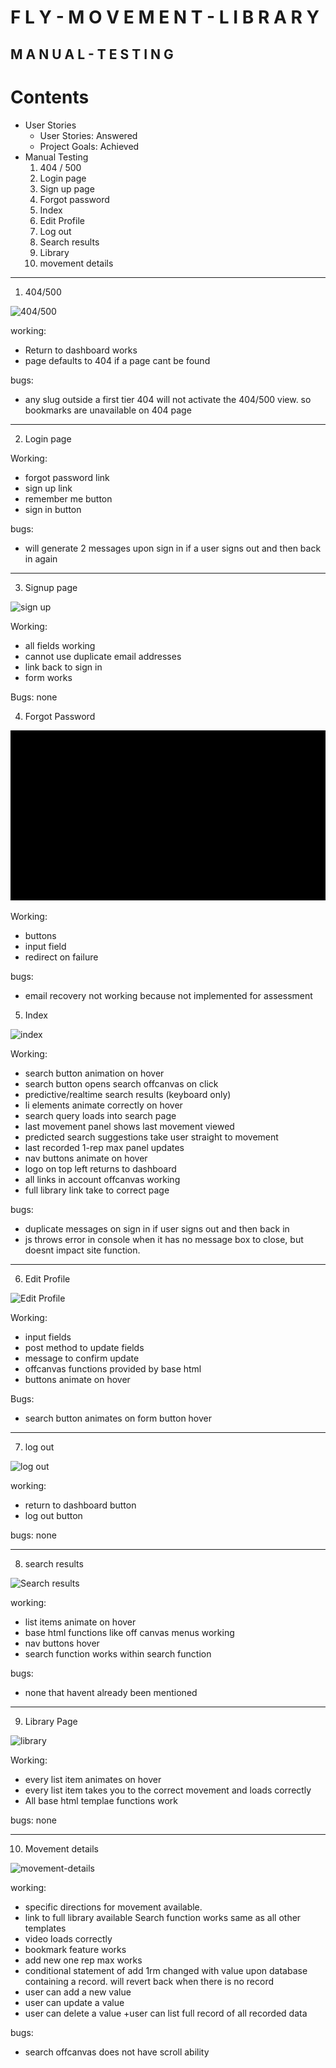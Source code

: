 # F L Y - M O V E M E N T - L I B R A R Y
## M A N U A L - T E S T I N G

# Contents

- User Stories
    - User Stories: Answered
    - Project Goals: Achieved
- Manual Testing
    1. 404 / 500
    2. Login page
    3. Sign up page
    4. Forgot password
    5. Index
    6. Edit Profile
    7. Log out
    8. Search results
    9. Library
    10. movement details


____

1. 404/500

![404/500](/readme-media/testing/manual/404.gif)

working:
 + Return to dashboard works
 + page defaults to 404 if a page cant be found

bugs:
 - any slug outside a first tier 404 will not activate the 404/500 view. so bookmarks are unavailable on 404 page

___

2. Login page

Working:
+ forgot password link
+ sign up link
+ remember me button
+ sign in button

bugs:
- will generate 2 messages upon sign in if a user signs out and then back in again

___

3. Signup page

![sign up](/readme-media/testing/manual/Sign-up.gif)

Working:
+ all fields working
+ cannot use duplicate email addresses
+ link back to sign in
+ form works

Bugs: none

4.  Forgot Password

![Forgot password](/readme-media/testing/manual/forgot-password.gif)

Working:
+ buttons
+ input field
+ redirect on failure

bugs:
- email recovery not working because not implemented for assessment

5. Index

![index](/readme-media/testing/manual/index.gif)

Working:
+ search button animation on hover
+ search button opens search offcanvas on click
+ predictive/realtime search results (keyboard only)
+ li elements animate correctly on hover
+ search query loads into search page
+ last movement panel shows last movement viewed
+ predicted search suggestions take user  straight to movement
+ last recorded 1-rep max panel updates
+ nav buttons animate on hover
+ logo on top left returns to dashboard
+ all links in account offcanvas working
+ full library link take to correct page

bugs:
- duplicate messages on sign in if user signs out and then back in
- js throws error in console when it has no message box to close, but doesnt impact site function.

____


6. Edit Profile

![Edit Profile](/readme-media/testing/manual/edit-profile.gif)

Working:
+ input fields
+ post method to update fields
+ message to confirm update
+ offcanvas functions provided by base html
+ buttons animate on hover

Bugs:
- search button animates on form button hover

____

7. log out

![log out](/readme-media/testing/manual/log-out.gif)

working:
+ return to dashboard button
+ log out button

bugs: none

____

8. search results

![Search results](/readme-media/testing/manual/search-results.gif)

working:
+ list items animate on hover
+ base html functions like off canvas menus working
+ nav buttons hover
+ search function works within search function

bugs:
- none that havent already been mentioned

___

9. Library Page

![library](/readme-media/testing/manual/library.gif)

Working:
+ every list item animates on hover
+ every list item takes you to the correct movement and loads correctly
+ All base html templae functions work

bugs: none

____

10. Movement details

![movement-details](/readme-media/testing/manual/movement-details.gif)

working:
+ specific directions for movement available.
+ link to full library available
Search function works same as all other templates
+ video loads correctly
+ bookmark feature works
+ add new one rep max works
+ conditional statement of add 1rm changed with value upon database containing a record. will revert back when there is no record
+ user can add a new value
+ user can update a value
+ user can delete a value
+user can list full record of all recorded data

bugs:
- search offcanvas does not have scroll ability


